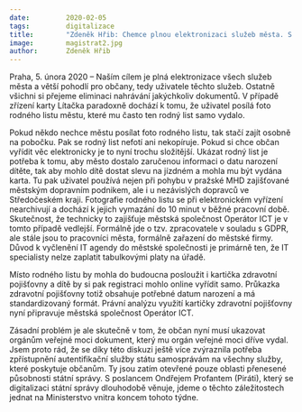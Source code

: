 ```yaml
---
date:         2020-02-05
tags:         digitalizace
title:        "Zdeněk Hřib: Chemce plnou elektronizaci služeb města. S Ministerstvem vnitra projednáme možnosti zpřístupnění autentifikační služby státu samosprávám"
image: 	      magistrat2.jpg
author:       Zdeněk Hřib
---
```


Praha, 5. února 2020 – Naším cílem je plná elektronizace všech služeb města a větší pohodlí pro občany, tedy uživatele těchto služeb. Ostatně všichni si přejeme eliminaci nahrávání jakýchkoliv dokumentů. V případě zřízení karty Lítačka paradoxně dochází k tomu, že uživatel posílá foto rodného listu městu, které mu často ten rodný list samo vydalo.

Pokud někdo nechce městu posílat foto rodného listu, tak stačí zajít osobně na pobočku. Pak se rodný list nefotí ani nekopíruje. Pokud si chce občan vyřídit věc elektronicky je to nyní trochu složitější. Ukázat rodný list je potřeba k tomu, aby město dostalo zaručenou informaci o datu narození dítěte, tak aby mohlo dítě dostat slevu na jízdném a mohla mu být vydána karta. Tu pak uživatel používá nejen při pohybu v pražské MHD zajišťované městským dopravním podnikem, ale i u nezávislých dopravců ve Středočeském kraji. Fotografie rodného listu se při elektronickém vyřízení nearchivují a dochází k jejich vymazání do 10 minut v běžné pracovní době. Skutečnost, že technicky to zajišťuje městská společnost Operátor ICT je v tomto případě vedlejší. Formálně jde o tzv. zpracovatele v souladu s GDPR, ale stále jsou to pracovníci města, formálně zařazení do městské firmy. Důvod k vyčlenění IT agendy do městské společnosti je primárně ten, že IT specialisty nelze zaplatit tabulkovými platy na úřadě.

Místo rodného listu by mohla do budoucna posloužit i kartička zdravotní pojišťovny a dítě by si pak registraci mohlo online vyřídit samo. Průkazka zdravotní pojišťovny totiž obsahuje potřebné datum narození a má standardizovaný formát. Právní analýzu využití kartičky zdravotní pojišťovny nyní připravuje městská společnost Operátor ICT.

Zásadní problém je ale skutečně v tom, že občan nyní musí ukazovat orgánům veřejné moci dokument, který mu orgán veřejné moci dříve vydal. Jsem proto rád, že se díky této diskuzi ještě více zvýraznila potřeba zpřístupnění autentifikační služby státu samosprávám na všechny služby, které poskytuje občanům. Ty jsou zatím otevřené pouze oblasti přenesené působnosti státní správy.  S poslancem Ondřejem Profantem (Piráti), který se digitalizaci státní správy dlouhodobě věnuje, jdeme o těchto záležitostech jednat na Ministerstvo vnitra koncem tohoto týdne.

